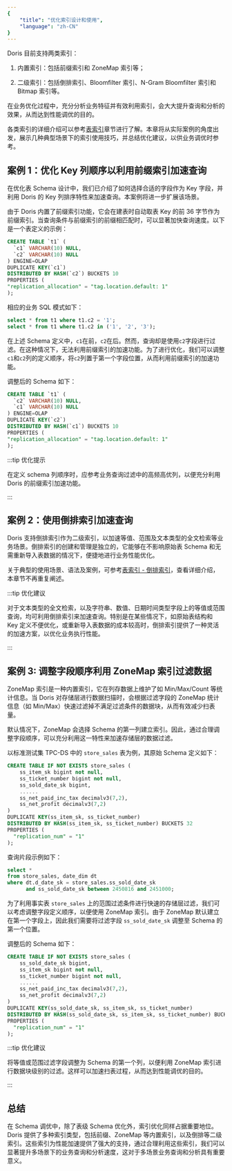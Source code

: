 ```yaml
---
{
    "title": "优化索引设计和使用",
    "language": "zh-CN"
}
---
```


<!-- 
Licensed to the Apache Software Foundation (ASF) under one
or more contributor license agreements.  See the NOTICE file
distributed with this work for additional information
regarding copyright ownership.  The ASF licenses this file
to you under the Apache License, Version 2.0 (the
"License"); you may not use this file except in compliance
with the License.  You may obtain a copy of the License at

  http://www.apache.org/licenses/LICENSE-2.0

Unless required by applicable law or agreed to in writing,
software distributed under the License is distributed on an
"AS IS" BASIS, WITHOUT WARRANTIES OR CONDITIONS OF ANY
KIND, either express or implied.  See the License for the
specific language governing permissions and limitations
under the License.
-->

Doris 目前支持两类索引：

1. 内置索引：包括前缀索引和 ZoneMap 索引等；

2. 二级索引：包括倒排索引、Bloomfilter 索引、N-Gram Bloomfilter 索引和 Bitmap 索引等。

在业务优化过程中，充分分析业务特征并有效利用索引，会大大提升查询和分析的效果，从而达到性能调优的目的。

各类索引的详细介绍可以参考[表索引](../../../table-design/index/index-overview)章节进行了解。本章将从实际案例的角度出发，展示几种典型场景下的索引使用技巧，并总结优化建议，以供业务调优时参考。

## 案例 1：优化 Key 列顺序以利用前缀索引加速查询

在优化表 Schema 设计中，我们已介绍了如何选择合适的字段作为 Key 字段，并利用 Doris 的 Key 列排序特性来加速查询。本案例将进一步扩展该场景。

由于 Doris 内置了前缀索引功能，它会在建表时自动取表 Key 的前 36 字节作为前缀索引。当查询条件与前缀索引的前缀相匹配时，可以显著加快查询速度。以下是一个表定义的示例：

```sql
CREATE TABLE `t1` (
  `c1` VARCHAR(10) NULL,
  `c2` VARCHAR(10) NULL
) ENGINE=OLAP
DUPLICATE KEY(`c1`)
DISTRIBUTED BY HASH(`c2`) BUCKETS 10
PROPERTIES (
"replication_allocation" = "tag.location.default: 1"
);
```

相应的业务 SQL 模式如下：

```sql
select * from t1 where t1.c2 = '1';
select * from t1 where t1.c2 in ('1', '2', '3');
```

在上述 Schema 定义中，`c1`在前，`c2`在后。然而，查询却是使用`c2`字段进行过滤。在这种情况下，无法利用前缀索引的加速功能。为了进行优化，我们可以调整`c1`和`c2`列的定义顺序，将`c2`列置于第一个字段位置，从而利用前缀索引的加速功能。

调整后的 Schema 如下：

```sql
CREATE TABLE `t1` (
  `c2` VARCHAR(10) NULL,
  `c1` VARCHAR(10) NULL
) ENGINE=OLAP
DUPLICATE KEY(`c2`)
DISTRIBUTED BY HASH(`c1`) BUCKETS 10
PROPERTIES (
"replication_allocation" = "tag.location.default: 1"
);
```

:::tip 优化提示

在定义 schema 列顺序时，应参考业务查询过滤中的高频高优列，以便充分利用 Doris 的前缀索引加速功能。

:::

## 案例 2：使用倒排索引加速查询

Doris 支持倒排索引作为二级索引，以加速等值、范围及文本类型的全文检索等业务场景。倒排索引的创建和管理是独立的，它能够在不影响原始表 Schema 和无需重新导入表数据的情况下，便捷地进行业务性能优化。

关于典型的使用场景、语法及案例，可参考[表索引 - 倒排索引](../../../table-design/index/inverted-index)，查看详细介绍，本章节不再重复阐述。

:::tip 优化建议

对于文本类型的全文检索，以及字符串、数值、日期时间类型字段上的等值或范围查询，均可利用倒排索引来加速查询。特别是在某些情况下，如原始表结构和 Key 定义不便优化，或重新导入表数据的成本较高时，倒排索引提供了一种灵活的加速方案，以优化业务执行性能。

:::

## 案例 3: 调整字段顺序利用 ZoneMap 索引过滤数据

ZoneMap 索引是一种内置索引，它在列存数据上维护了如 Min/Max/Count 等统计信息。当 Doris 对存储层进行数据扫描时，会根据过滤字段的 ZoneMap 统计信息（如 Min/Max）快速过滤掉不满足过滤条件的数据块，从而有效减少扫表量。

默认情况下，ZoneMap 会选择 Schema 的第一列建立索引。因此，通过合理调整字段顺序，可以充分利用这一特性来加速存储层的数据过滤。

以标准测试集 TPC-DS 中的 `store_sales` 表为例，其原始 Schema 定义如下：

```sql
CREATE TABLE IF NOT EXISTS store_sales (
    ss_item_sk bigint not null,
    ss_ticket_number bigint not null,
    ss_sold_date_sk bigint,
    ......
    ss_net_paid_inc_tax decimalv3(7,2),
    ss_net_profit decimalv3(7,2)
)
DUPLICATE KEY(ss_item_sk, ss_ticket_number)
DISTRIBUTED BY HASH(ss_item_sk, ss_ticket_number) BUCKETS 32
PROPERTIES (
  "replication_num" = "1"
);
```

查询片段示例如下：

```sql
select *
from store_sales, date_dim dt
where dt.d_date_sk = store_sales.ss_sold_date_sk
      and ss_sold_date_sk between 2450816 and 2451000;
```

为了利用事实表 `store_sales` 上的范围过滤条件进行快速的存储层过滤，我们可以考虑调整字段定义顺序，以便使用 ZoneMap 索引。由于 ZoneMap 默认建立在第一个字段上，因此我们需要将过滤字段 `ss_sold_date_sk` 调整至 Schema 的第一个位置。

调整后的 Schema 如下：

```sql
CREATE TABLE IF NOT EXISTS store_sales (
    ss_sold_date_sk bigint,
    ss_item_sk bigint not null,
    ss_ticket_number bigint not null,
    ......
    ss_net_paid_inc_tax decimalv3(7,2),
    ss_net_profit decimalv3(7,2)
)
DUPLICATE KEY(ss_sold_date_sk, ss_item_sk, ss_ticket_number)
DISTRIBUTED BY HASH(ss_sold_date_sk, ss_item_sk, ss_ticket_number) BUCKETS 32
PROPERTIES (
  "replication_num" = "1"
);
```

:::tip 优化建议

将等值或范围过滤字段调整为 Schema 的第一个列，以便利用 ZoneMap 索引进行数据块级别的过滤。这样可以加速扫表过程，从而达到性能调优的目的。

:::

## 总结

在 Schema 调优中，除了表级 Schema 优化外，索引优化同样占据重要地位。Doris 提供了多种索引类型，包括前缀、ZoneMap 等内置索引，以及倒排等二级索引。这些索引为性能加速提供了强大的支持，通过合理利用这些索引，我们可以显著提升多场景下的业务查询和分析速度，这对于多场景业务查询和分析具有重要意义。
